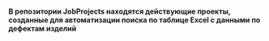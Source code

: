 #### В репозитории JobProjects находятся действующие проекты, созданные для автоматизации поиска по таблице Excel с данными по дефектам изделий

